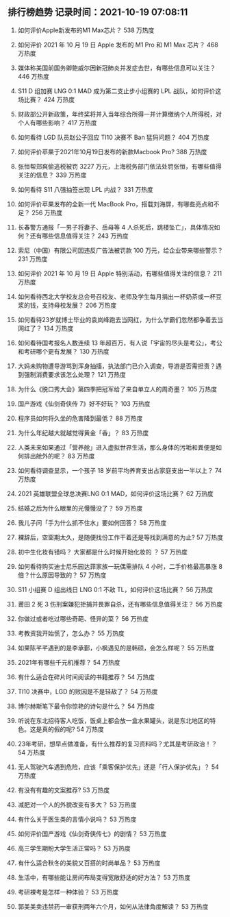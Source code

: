 
## 排行榜趋势 记录时间：2021-10-19 07:08:11
  
  1. 如何评价Apple新发布的M1 Max芯片？ 538 万热度
    
  2. 如何评价 2021 年 10 月 19 日 Apple 发布的 M1 Pro 和 M1 Max 芯片？ 468 万热度
    
  3. 媒体称美国前国务卿鲍威尔因新冠肺炎并发症去世，有哪些信息可以关注？ 446 万热度
    
  4. S11 D 组加赛 LNG 0:1 MAD 成为第二支止步小组赛的 LPL 战队，如何评价这场比赛？ 424 万热度
    
  5. 财政部公开新政策，年终奖将并入当年综合所得一并计算缴纳个人所得税，对个人有哪些影响？ 417 万热度
    
  6. 如何看待 LGD 队员赵公子回应 TI10 决赛不 Ban 猛犸问题？ 404 万热度
    
  7. 如何评价苹果于2021年10月19日发布的新款Macbook Pro? 388 万热度
    
  8. 张恒帮郑爽偷逃税被罚 3227 万元，上海税务部门依法处罚张恒，有哪些值得关注的信息？ 339 万热度
    
  9. 如何看待 S11 八强抽签出现 LPL 内战？ 331 万热度
    
  10. 如何评价苹果发布的全新一代 MacBook Pro，搭载刘海屏，有哪些亮点和不足？ 256 万热度
    
  11. 长春警方通报「一男子将妻子、岳母等 4 人杀死后，跳楼坠亡」，具体情况如何？还有哪些信息值得关注？ 243 万热度
    
  12. 索尼（中国）有限公司因违反广告法被罚款 100 万元，给企业带来哪些警示？ 231 万热度
    
  13. 如何评价 2021 年 10 月 19 日 Apple 特别活动，有哪些值得关注的信息？ 211 万热度
    
  14. 如何看待西北大学校友总会号召校友、老师及学生每月捐出一杯奶茶或一杯豆浆的钱，支持母校发展？ 206 万热度
    
  15. 如何看待23岁就博士毕业的袁岚峰跑去当网红，为什么学霸们忽然都争着去当网红了？ 134 万热度
    
  16. 如何看待国考报名人数连续 13 年超百万，有人说「宇宙的尽头是考公」，考公和考研哪个更有发展？ 130 万热度
    
  17. 大妈未购物遭导游骂到浑身抽搐，执法部门已介入调查，导游是否需担责？遇到强制消费要求该怎么处理？ 121 万热度
    
  18. 为什么《脱口秀大会》第四季把冠军给了来自单立人的周奇墨？ 105 万热度
    
  19. 国产游戏《仙剑奇侠传 7》好不好玩？ 103 万热度
    
  20. 程序员如何将久坐的危害降到最低？ 88 万热度
    
  21. 为什么年纪越大就越觉得黄金「香」？ 83 万热度
    
  22. 人类未来如果通过「营养舱」进入虚拟世界生活，那么身体的污垢和粪便是如何排出舱外的呢？ 83 万热度
    
  23. 如何看待调查显示，一个孩子 18 岁前平均养育支出占家庭支出一半以上？ 74 万热度
    
  24. 2021 英雄联盟全球总决赛LNG 0:1 MAD，如何评价这场比赛？ 62 万热度
    
  25. 结婚之后为什么眼里的光慢慢没了？ 59 万热度
    
  26. 我儿子问「手为什么抓不住水」要如何回答？ 58 万热度
    
  27. 裸辞后，空窗期太久，是随便找份工作干着还是等找到满意的为止? 57 万热度
    
  28. 初中生化妆有错吗？ 大家都是什么时候开始化妆的 ？ 57 万热度
    
  29. 如何看待购买迪士尼乐园达菲家族一玩偶需排队 4 小时，二手价格最高暴涨 8 倍？什么原因导致的？ 57 万热度
    
  30. S11 小组赛 D 组出线日 LNG 0:1 不敌 TL，如何评价这场比赛？ 56 万热度
    
  31. 莆田 2 死 3 伤刑案嫌犯拒捕并畏罪自杀，还有哪些信息值得关注？ 56 万热度
    
  32. 你做过或者吃过哪些奇葩、怪异的菜？ 56 万热度
    
  33. 考教资我开始慌了，怎么办？ 55 万热度
    
  34. 如果陈芊芊遇到的是李承鄞，小枫遇见的是韩硕，会怎么样呢？ 55 万热度
    
  35. 2021年有哪些千元机推荐？ 54 万热度
    
  36. 有什么适合在碎片时间阅读的书籍推荐？ 54 万热度
    
  37. TI10 决赛中，LGD 的败因是不是轻敌了？ 54 万热度
    
  38. 博尔赫斯笔下最令你惊艳的诗句是什么？ 54 万热度
    
  39. 听说在东北招待客人吃饭，饭桌上都会放一盒水果罐头，说是东北地区的特色。这是真的假的呢? 54 万热度
    
  40. 23年考研，想早点做准备，有什么推荐的复习资料吗？尤其是考研政治！？ 54 万热度
    
  41. 无人驾驶汽车遇到危险，应该「乘客保护优先」还是「行人保护优先」？ 54 万热度
    
  42. 有没有有趣的文案推荐? 53 万热度
    
  43. 减肥对一个人的外貌改变有多大？ 53 万热度
    
  44. 有什么关于医生类的言情小说吗？ 53 万热度
    
  45. 如何评价国产游戏《仙剑奇侠传七》的剧情？ 53 万热度
    
  46. 高三学生期盼大学生活正常吗？ 53 万热度
    
  47. 有什么适合秋冬的美貌又百搭的时尚单品？ 53 万热度
    
  48. 生活中，有哪些能让房间布局变得宽敞舒适的好方法？ 53 万热度
    
  49. 考研裸考是怎样一种体验？ 53 万热度
    
  50. 郭美美卖违禁药一审获刑两年六个月，如何从法律角度解读？ 53 万热度
    